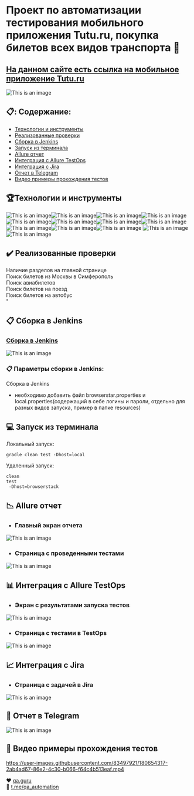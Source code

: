 # Проект по автоматизации тестирования мобильного приложения Tutu.ru, покупка билетов всех видов транспорта	:star2:
## <a target="_blank" href="https://www.tutu.ru//">На данном сайте есть ссылка на мобильное приложение Tutu.ru </a> 

![This is an image](design/pictures/Tuturu.png)	

## :clipboard:: Содержание:

- <a href="#trophy-технологии-и-инструменты">Технологии и инструменты</a> 
- <a href="#heavy_check_mark-реализованные-проверки">Реализованные проверки</a>
- <a href="#clipboard_mark-сборка-в-Jenkins">Сборка в Jenkins</a>
- <a href="#computer-запуск-из-терминала">Запуск из терминала</a>
- <a href="#chart_with_downwards_trend-allure-отчет">Allure отчет</a>
- <a href="#bar_chart-интеграция-с-allure-testops">Интеграция с Allure TestOps</a>
- <a href="#chart_with_upwards_trend-интеграция-с-jira">Интеграция с Jira</a>
- <a href="#iphone-отчет-в-telegram">Отчет в Telegram</a>
- <a href="#movie_camera-видео-примеры-прохождения-тестов">Видео примеры прохождения тестов</a>

## :trophy:Технологии и инструменты
                                                                                                        
![This is an image](/design/icons/Java.png)![This is an image](/design/icons/Gradle.png)![This is an image](/design/icons/Intelij_IDEA.png)![This is an image](/design/icons/Selenide.png)![This is an image](/design/icons/Selenoid.png)![This is an image](/design/icons/JUnit5.png)![This is an image](/design/icons/Jenkins.png)![This is an image](/design/icons/Allure_Report.png)![This is an image](/design/icons/AllureTestOps.png)![This is an image](/design/icons/Telegram.png)![This is an image](/design/icons/Jira.png) ![This is an image](/design/icons/appium.png)  ![This is an image](/design/icons/androidstudio.png)</br>

## 	:heavy_check_mark: Реализованные проверки</br>
Наличие разделов на главной странице</br>
Поиск билетов из Москвы в Симферополь</br>
Поиск авиабилетов</br>
Поиск билетов на поезд</br>
Поиск билетов на автобус</br>
"</br>

## :clipboard: Сборка в Jenkins
### <a target="_blank" href="https://jenkins.autotests.cloud/job/Tutu.ruMobile/">Сборка в Jenkins</a>

![This is an image](design/pictures/Jenkins.jpeg)


###  :clipboard: Параметры сборки в Jenkins:
Сборка в Jenkins

- необходимо добавить файл browserstar.properties  и local.properties(содержащий в себе логины и пароли, отдельно для разных видов запуска, пример в папке resources)

## :computer: Запуск из терминала
Локальный запуск:
```
gradle clean test -Dhost=local

```

Удаленный запуск:
```
clean
test
 -Dhost=browserstack
```
## :chart_with_downwards_trend: Allure отчет
- ### Главный экран отчета

 ![This is an image](design/pictures/allure.jpeg)


- ### Страница с проведенными тестами

![This is an image](design/pictures/allur1.jpeg)

## :bar_chart: Интеграция с Allure TestOps
- ### Экран с результатами запуска тестов
                                                                            
![This is an image](design/pictures/allureTestsOps.jpeg)

- ### Страница с тестами в TestOps

![This is an image](design/pictures/allureTestOps1.jpeg)
                                                                            
## :chart_with_upwards_trend:	 Интеграция с Jira
- ### Страница с задачей в Jira
                                                                                
 ![This is an image](design/pictures/jira.jpeg)


## 	:iphone: Отчет в Telegram

 ![This is an image](design/pictures/telegram.jpeg)


## :movie_camera: Видео примеры прохождения тестов




https://user-images.githubusercontent.com/83497921/180654317-2ab4ad67-86e2-4c30-b066-f64c4b513eaf.mp4





:heart: <a target="_blank" href="https://qa.guru">qa.guru</a><br/>
:blue_heart: <a target="_blank" href="https://t.me/qa_automation">t.me/qa_automation</a>
